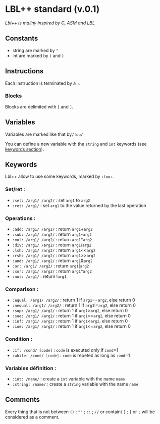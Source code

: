 # LBL++ standard (v.0.1)

*Lbl++ is mailny inspired by C, ASM and [LBL](https://github.com/MrGargoyle134/lbl)*

## Constants
* string are marked by ```"``` 
* int are marked by ```(``` and ```)```

## Instructions

Each instruction is terminated by a ```;```.

### Blocks 

Blocks are delimited with  ```[``` and ```]```.

## Variables

Variables are marked like that by```/foo/```

You can define a new variable with the ```string``` and ```int``` keywords (see 
[keywords section](#-variables-définition-)).

## Keywords

Lbl++ allow to use some keywords, marked by ```:foo:```. 

### Set/ret :
* ```:set: /arg1/ /arg2/``` : set ```arg1``` to ```arg2```
* ```:ret: /arg1/```        : set ```arg1``` to the value returned by the last operation


### Operations :

* ```:add: /arg1/ /arg2/``` : return ```arg1```+```arg2```
* ```:sub: /arg1/ /arg2/``` : return ```arg1```-```arg2```
* ```:mul: /arg1/ /arg2/``` : return ```arg1```*```arg2```
* ```:div: /arg1/ /arg2/``` : return ```arg1```/```arg2```
* ```:lsh: /arg1/ /arg2/``` : return ```arg1```<<```arg2```
* ```:rsh: /arg1/ /arg2/``` : return ```arg1```>>```arg2```
* ```:and: /arg1/ /arg2/``` : return ```arg1```&```arg2```
* ```:or: /arg1/ /arg2/```  : return ```arg1```|```arg2```
* ```:xor: /arg1/ /arg2/``` : return ```arg1```^```arg2```
* ```:not: /arg1/```        : return !```arg1```

### Comparison :
* ```:equal: /arg1/ /arg2/```  : return 1 if ```arg1```==```arg2```, else return 0
* ```:nequal: /arg1/ /arg2/``` : return 1 if ```arg1```!=```arg2```, else return 0
* ```:sup: /arg1/ /arg2/```    : return 1 if ```arg1```>```arg2```, else return 0
* ```:soe: /arg1/ /arg2/```    : return 1 if ```arg1```>=```arg2```, else return 0
* ```:inf: /arg1/ /arg2/```    : return 1 if ```arg1```<```arg2```, else return 0
* ```:ioe: /arg1/ /arg2/```    : return 1 if ```arg1```<=```arg2```, else return 0

### Condition :
* ```:if: /cond/ [code]```    : ```code``` is executed only if ```cond```=1
* ```:while: /cond/ [code]``` : ```code``` is repeted as long as ```cond```=1

### <a name=variables_def></a> Variables définition :
* ```:int: /name/```    : create a ```int``` variable with the name ```name```
* ```:string: /name/``` : create a ```string``` variable with the name ```name```

## Comments

Every thing that is not between ```()``` ; ```""``` ; ```::``` ; ```//``` or containt ```[``` ; ```]``` or ```;``` will be considered as a comment. 

